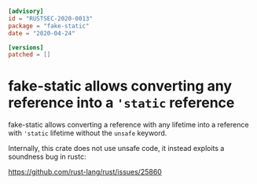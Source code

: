 ```toml
[advisory]
id = "RUSTSEC-2020-0013"
package = "fake-static"
date = "2020-04-24"

[versions]
patched = []
```

# fake-static allows converting any reference into a `'static` reference

fake-static allows converting a reference with any lifetime into
a reference with `'static` lifetime without the `unsafe` keyword.

Internally, this crate does not use unsafe code, it instead
exploits a soundness bug in rustc:

https://github.com/rust-lang/rust/issues/25860
